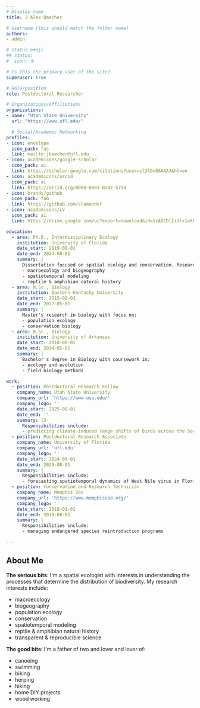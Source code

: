 ```yaml
---
# Display name
title: J Alex Baecher

# Username (this should match the folder name)
authors:
- admin

# Status emoji
## status:
#  icon: ☕️

# Is this the primary user of the site?
superuser: true

# Role/position
role: Postdoctoral Researcher 

# Organizations/Affiliations
organizations:
- name: "Utah State University"
  url: "https://www.ufl.edu/"

  # Social/Academic Networking
profiles:
- icon: envelope
  icon_pack: fas
  link: mailto:jbaecher@ufl.edu 
- icon: academicons/google-scholar
  icon_pack: ai
  link: https://scholar.google.com/citations?user=zl3lDnEAAAAJ&hl=en
- icon: academicons/orcid
  icon_pack: ai
  link: https://orcid.org/0000-0003-0247-5758
- icon: brands/github
  icon_pack: fab
  link: https://github.com/slamander
- icon: academicons/cv
  icon_pack: ai
  link: https://drive.google.com/uc?export=download&id=1zADCDlIiJlx1vXKQ6NdMLwTZm7E6sS29  

education:
  - area: Ph.D., Interdisciplinary Ecology
    institution: University of Florida
    date_start: 2019-08-01
    date_end: 2024-08-01
    summary: |
      Dissertation focused on spatial ecology and conservation. Research included:
      - macroecology and biogeography
      - spatiotemporal modeling
      - reptile & amphibian natural history
  - area: M.Sc., Biology
    institution: Eastern Kentucky University
    date_start: 2015-08-01
    date_end: 2017-05-01
    summary: |
      Master's research in biology with focus on:
      - population ecology
      - conservation biology
  - area: B.Sc., Biology
    institution: University of Arkansas
    date_start: 2010-08-01
    date_end: 2014-05-01
    summary: |
      Bachelor's degree in Biology with coursework in:
      - ecology and evolution
      - field biology methods

work:
  - position: Postdoctoral Research Fellow
    company_name: Utah State University
    company_url: 'https://www.usu.edu/'
    company_logo: ''
    date_start: 2025-08-01
    date_end: ''
    summary: |2-
      Responsibilities include:
      - predicting climate-induced range shifts of birds across the Southwest US
  - position: Postdoctoral Research Associate
    company_name: University of Florida
    company_url: 'ufl.edu'
    company_logo: ''
    date_start: 2024-08-01
    date_end: 2025-08-01
    summary: |
      Responsibilities include:
      - forecasting spatiotemporal dynamics of West Nile virus in Florida
  - position: Conservation and Research Technician
    company_name: Memphis Zoo
    company_url: 'https://www.memphiszoo.org/'
    company_logo: ''
    date_start: 2018-01-01
    date_end: 2019-08-01
    summary: |
      Responsibilities include:
      - managing endangered species reintroduction programs

---
```

## About Me
**The serious bits**: 
I'm a spatial ecologist with interests in understanding the processes that determine the distribution of biodiversity. My research interests include: 
- macroecology 
- biogeography
- population ecology
- conservation
- spatiotemporal modeling
- reptile & amphibian natural history
- transparent & reproducible science

**The good bits**: 
I'm a father of two and lover and lover of: 
- canoeing
- swimming
- biking
- herping
- hiking 
- home DIY projects
- wood working